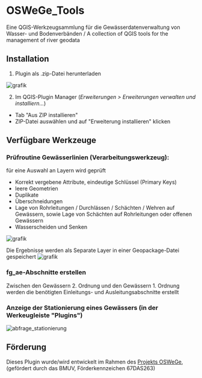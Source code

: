 # OSWeGe_Tools
Eine QGIS-Werkzeugsammlung für die Gewässerdatenverwaltung von Wasser- und Bodenverbänden / A collection of QGIS tools for the management of river geodata

## Installation
1. Plugin als .zip-Datei herunterladen
   
![grafik](https://github.com/Jannik-Schilling/OSWeGe_Tools/assets/54308008/b736d8f9-0901-4297-af91-d3e1cdd419be)

2. Im QGIS-Plugin Manager (*Erweiterungen > Erweiterungen verwalten und installiern...*)
  - Tab "Aus ZIP installieren"
  - ZIP-Datei auswählen und auf "Erweiterung installieren" klicken

## Verfügbare Werkzeuge
### Prüfroutine Gewässerlinien (Verarbeitungswerkzeug):   
für eine Auswahl an Layern wird geprüft
   - Korrekt vergebene Attribute, eindeutige Schlüssel (Primary Keys)
   - leere Geometrien
   - Duplikate
   - Überschneidungen
   - Lage von Rohrleitungen / Durchlässen / Schächten / Wehren auf Gewässern, sowie Lage von Schächten auf Rohrleitungen oder offenen Gewässern
   - Wasserscheiden und Senken
     
![grafik](https://github.com/user-attachments/assets/b02515e3-ce65-4385-bc8e-62007124517f)

   Die Ergebnisse werden als Separate Layer in einer Geopackage-Datei gespeichert
![grafik](https://github.com/user-attachments/assets/06891192-8364-4fd8-8918-a92cd533b8d4)
### fg_ae-Abschnitte erstellen
Zwischen den Gewässern 2. Ordnung und den Gewässern 1. Ordnung werden die benötigten Einleitungs- und Ausleitungsabschnitte erstellt

### Anzeige der Stationierung eines Gewässers (in der Werkeugleiste "Plugins")
  ![abfrage_stationierung](https://github.com/user-attachments/assets/f4a8d121-707b-46d7-bd82-077841d0af92)

## Förderung
Dieses Plugin wurde/wird entwickelt im Rahmen des [Projekts OSWeGe](https://oswege.auf.uni-rostock.de/), (gefördert durch das BMUV, Förderkennzeichen 67DAS263)

